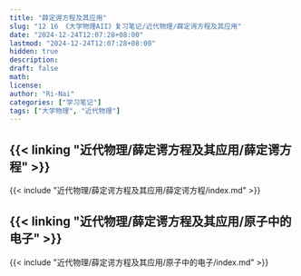 ```yaml
---
title: "薛定谔方程及其应用"
slug: "12 16 《大学物理AII》复习笔记/近代物理/薛定谔方程及其应用"
date: "2024-12-24T12:07:28+08:00"
lastmod: "2024-12-24T12:07:28+08:00"
hidden: true
description:
draft: false
math:
license:
author: "Ri-Nai"
categories: ["学习笔记"]
tags: ["大学物理", "近代物理"]
---
```

## {{< linking "近代物理/薛定谔方程及其应用/薛定谔方程" >}}
{{< include "近代物理/薛定谔方程及其应用/薛定谔方程/index.md" >}}

## {{< linking "近代物理/薛定谔方程及其应用/原子中的电子" >}}
{{< include "近代物理/薛定谔方程及其应用/原子中的电子/index.md" >}}
